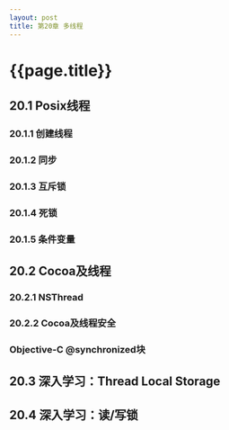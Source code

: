 ```yaml
---
layout: post
title: 第20章 多线程
---
```

{{page.title}}
===========================

## 20.1 Posix线程

### 20.1.1 创建线程
### 20.1.2 同步
### 20.1.3 互斥锁
### 20.1.4 死锁
### 20.1.5 条件变量

## 20.2 Cocoa及线程

### 20.2.1 NSThread
### 20.2.2 Cocoa及线程安全
### Objective-C @synchronized块

## 20.3 深入学习：Thread Local Storage
## 20.4 深入学习：读/写锁
